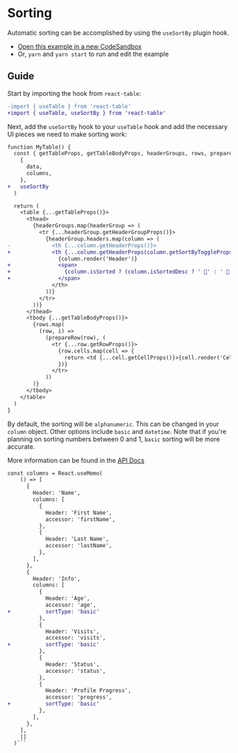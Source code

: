 # Sorting

Automatic sorting can be accomplished by using the `useSortBy` plugin hook.

- [Open this example in a new CodeSandbox](https://codesandbox.io/s/github/tannerlinsley/react-table/tree/master/examples/sorting)
- Or, `yarn` and `yarn start` to run and edit the example

## Guide

Start by importing the hook from `react-table`:

```diff
-import { useTable } from 'react-table'
+import { useTable, useSortBy } from 'react-table'
```

Next, add the `useSortBy` hook to your `useTable` hook and add the necessary UI pieces we need to make sorting work:

```diff
function MyTable() {
  const { getTableProps, getTableBodyProps, headerGroups, rows, prepareRow } = useTable(
    {
      data,
      columns,
    },
+   useSortBy
  )

  return (
    <table {...getTableProps()}>
      <thead>
        {headerGroups.map(headerGroup => (
          <tr {...headerGroup.getHeaderGroupProps()}>
            {headerGroup.headers.map(column => (
-             <th {...column.getHeaderProps()}>
+             <th {...column.getHeaderProps(column.getSortByToggleProps())}>
                {column.render('Header')}
+               <span>
+                 {column.isSorted ? (column.isSortedDesc ? ' 🔽' : ' 🔼') : ''}
+               </span>
              </th>
            ))}
          </tr>
        ))}
      </thead>
      <tbody {...getTableBodyProps()}>
        {rows.map(
          (row, i) =>
            (prepareRow(row), (
              <tr {...row.getRowProps()}>
                {row.cells.map(cell => {
                  return <td {...cell.getCellProps()}>{cell.render('Cell')}</td>
                })}
              </tr>
            ))
        )}
      </tbody>
    </table>
  )
}
```

By default, the sorting will be `alphanumeric`. This can be changed in your `column` object.
Other options include `basic` and `datetime`.
Note that if you're planning on sorting numbers between 0 and 1, `basic` sorting will be more accurate.

More information can be found in the [API Docs](/docs/api.md#useSortBy)

````diff
const columns = React.useMemo(
    () => [
      {
        Header: 'Name',
        columns: [
          {
            Header: 'First Name',
            accessor: 'firstName',
          },
          {
            Header: 'Last Name',
            accessor: 'lastName',
          },
        ],
      },
      {
        Header: 'Info',
        columns: [
          {
            Header: 'Age',
            accessor: 'age',
+           sortType: 'basic'
          },
          {
            Header: 'Visits',
            accessor: 'visits',
+           sortType: 'basic'
          },
          {
            Header: 'Status',
            accessor: 'status',
          },
          {
            Header: 'Profile Progress',
            accessor: 'progress',
+           sortType: 'basic'
          },
        ],
      },
    ],
    []
  )```
````
